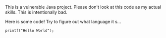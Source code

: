 This is a vulnerable Java project. Please don't look at this code as my actual skills. This is intentionally bad.

Here is some code! Try to figure out what language it s...

```
printf("Hello World");
```
